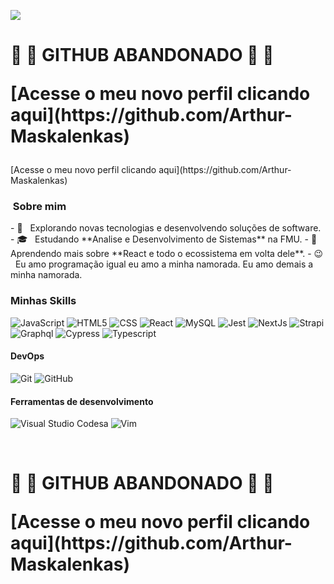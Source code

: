 
![](https://komarev.com/ghpvc/?username=maskalenkasSwerts&color=006bed)
 <h1>
 
 🚫 🚫 GITHUB ABANDONADO 🚫 🚫
 <p>
 [Acesse o meu novo perfil clicando aqui](https://github.com/Arthur-Maskalenkas)
 </p>
 </h1> 
  [Acesse o meu novo perfil clicando aqui](https://github.com/Arthur-Maskalenkas)
<h3> &nbsp;Sobre mim </h3>
- 🤔 &nbsp; Explorando novas tecnologias e desenvolvendo soluções de software.
- 🎓 &nbsp; Estudando **Analise e Desenvolvimento de Sistemas** na FMU.
- 🌱 &nbsp; Aprendendo mais sobre **React e todo o ecossistema em volta dele**.
- 😉 &nbsp; Eu amo programação igual eu amo a minha namorada. Eu amo demais a minha namorada.

<h3>Minhas Skills </h3>

  ![JavaScript](https://img.shields.io/badge/JavaScript-323330?style=for-the-badge&logo=javascript&logoColor=F7DF1E) ![HTML5](	https://img.shields.io/badge/HTML5-E34F26?style=for-the-badge&logo=html5&logoColor=white) ![CSS](https://img.shields.io/badge/CSS3-1572B6?style=for-the-badge&logo=css3&logoColor=white) ![React](https://img.shields.io/badge/React-20232A?style=for-the-badge&logo=react&logoColor=61DAFB) ![MySQL](https://img.shields.io/badge/MySQL-00000F?style=for-the-badge&logo=mysql&logoColor=white) ![Jest](https://img.shields.io/badge/Jest-C21325?style=for-the-badge&logo=jest&logoColor=white) ![NextJs](https://img.shields.io/badge/next.js-000000?style=for-the-badge&logo=nextdotjs&logoColor=white) ![Strapi](https://img.shields.io/badge/strapi-2e7eea?style=for-the-badge&logo=strapi&logoColor=white) ![Graphql](https://img.shields.io/badge/GraphQl-E10098?style=for-the-badge&logo=graphql&logoColor=white) ![Cypress](https://img.shields.io/badge/Cypress-17202C?style=for-the-badge&logo=cypress&logoColor=white) ![Typescript](https://img.shields.io/badge/TypeScript-007ACC?style=for-the-badge&logo=typescript&logoColor=white)

<h4>
DevOps
</h4>

  ![Git](https://img.shields.io/badge/Git-F05032?style=for-the-badge&logo=git&logoColor=white) ![GitHub](https://img.shields.io/badge/GitHub-100000?style=for-the-badge&logo=github&logoColor=white)

<h4>
Ferramentas de desenvolvimento
</h4>

  ![Visual Studio Codesa](https://img.shields.io/badge/Visual_Studio_Code-0078D4?style=for-the-badge&logo=visual%20studio%20code&logoColor=white) ![Vim](https://img.shields.io/badge/VIM-%2311AB00.svg?&style=for-the-badge&logo=vim&logoColor=white)
  
<br/>
 <h1>
 
 🚫 🚫 GITHUB ABANDONADO 🚫 🚫
 <p>
 [Acesse o meu novo perfil clicando aqui](https://github.com/Arthur-Maskalenkas)
 </p>
 </h1> 
<br/>
